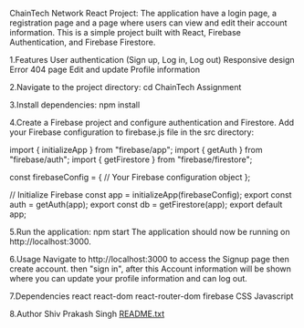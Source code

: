 ChainTech Network React Project:
The application have a login page, a registration page and a page where users can view and edit their account information.
This is a simple project built with React, Firebase Authentication, and Firebase Firestore.



1.Features
User authentication (Sign up, Log in, Log out)
Responsive design 
Error 404 page 
Edit and update Profile information



2.Navigate to the project directory:
cd ChainTech Assignment



3.Install dependencies:
npm install



4.Create a Firebase project and configure authentication and Firestore.
Add your Firebase configuration to firebase.js file in the src directory:

import { initializeApp } from "firebase/app";
import { getAuth } from "firebase/auth";
import { getFirestore } from "firebase/firestore";

const firebaseConfig = {
  // Your Firebase configuration object
};

// Initialize Firebase
const app = initializeApp(firebaseConfig);
export const auth = getAuth(app);
export const db = getFirestore(app);
export default app;





5.Run the application:
npm start
The application should now be running on http://localhost:3000.



6.Usage
Navigate to http://localhost:3000 to access the Signup page then create account.
then "sign in", after this Account information will be shown where you can update your profile information and can log out.



7.Dependencies
react
react-dom
react-router-dom
firebase
CSS
Javascript



8.Author
Shiv Prakash Singh
[README.txt](https://github.com/shivprakashsinghjii/ChainTech-Assignment/files/14151531/README.txt)
